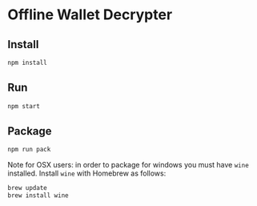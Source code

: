 # Offline Wallet Decrypter

## Install

```sh
npm install
```

## Run

```sh
npm start
```

## Package

```sh
npm run pack
```

Note for OSX users: in order to package for windows you must have `wine` installed. Install `wine` with Homebrew as follows:

```sh
brew update
brew install wine
```
